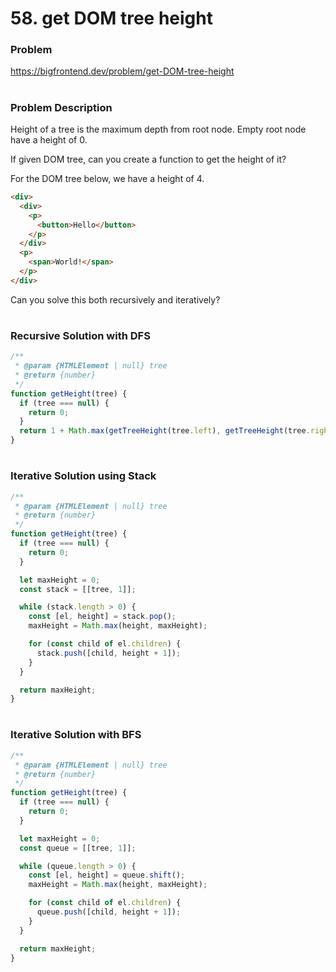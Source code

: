 # 58. get DOM tree height

### Problem

https://bigfrontend.dev/problem/get-DOM-tree-height

#

### Problem Description

Height of a tree is the maximum depth from root node. Empty root node have a height of 0.

If given DOM tree, can you create a function to get the height of it?

For the DOM tree below, we have a height of 4.

```html
<div>
  <div>
    <p>
      <button>Hello</button>
    </p>
  </div>
  <p>
    <span>World!</span>
  </p>
</div>
```

Can you solve this both recursively and iteratively?

#

### Recursive Solution with DFS

```js
/**
 * @param {HTMLElement | null} tree
 * @return {number}
 */
function getHeight(tree) {
  if (tree === null) {
    return 0;
  }
  return 1 + Math.max(getTreeHeight(tree.left), getTreeHeight(tree.right));
}
```

#

### Iterative Solution using Stack

```js
/**
 * @param {HTMLElement | null} tree
 * @return {number}
 */
function getHeight(tree) {
  if (tree === null) {
    return 0;
  }

  let maxHeight = 0;
  const stack = [[tree, 1]];

  while (stack.length > 0) {
    const [el, height] = stack.pop();
    maxHeight = Math.max(height, maxHeight);

    for (const child of el.children) {
      stack.push([child, height + 1]);
    }
  }

  return maxHeight;
}
```

#

### Iterative Solution with BFS

```js
/**
 * @param {HTMLElement | null} tree
 * @return {number}
 */
function getHeight(tree) {
  if (tree === null) {
    return 0;
  }

  let maxHeight = 0;
  const queue = [[tree, 1]];

  while (queue.length > 0) {
    const [el, height] = queue.shift();
    maxHeight = Math.max(height, maxHeight);

    for (const child of el.children) {
      queue.push([child, height + 1]);
    }
  }

  return maxHeight;
}
```

